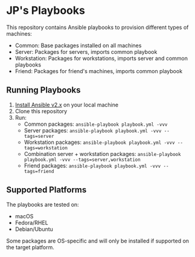 # JP's Playbooks

This repository contains Ansible playbooks to provision different types of machines:

- Common: Base packages installed on all machines
- Server: Packages for servers, imports common playbook 
- Workstation: Packages for workstations, imports server and common playbooks
- Friend: Packages for friend's machines, imports common playbook

## Running Playbooks

1. [Install Ansible v2.x](https://docs.ansible.com/ansible/latest/installation_guide/intro_installation.html) on your local machine
1. Clone this repository 
1. Run: 
   - Common packages: `ansible-playbook playbook.yml -vvv`
   - Server packages: `ansible-playbook playbook.yml -vvv --tags=server`
   - Workstation packages: `ansible-playbook playbook.yml -vvv --tags=workstation`
   - Combination server + workstation packages: `ansible-playbook playbook.yml -vvv --tags=server,workstation`
   - Friend packages: `ansible-playbook playbook.yml -vvv --tags=friend`

## Supported Platforms

The playbooks are tested on:
- macOS
- Fedora/RHEL
- Debian/Ubuntu

Some packages are OS-specific and will only be installed if supported on the target platform.
